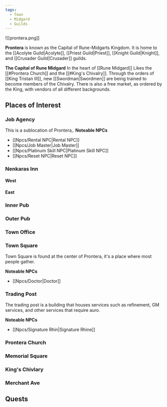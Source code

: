 ```yaml
---
tags:
  - Town
  - Midgard
  - Guilds
---
```


![[prontera.png]]

**Prontera** is known as the Capital of Rune-Midgarts Kingdom. It is home to the [[Acolyte Guild|Acolyte]], [[Priest Guild|Priest]], [[Knight Guild|Knight]], and [[Crusader Guild|Crusader]] guilds. 

**The Capital of Rune Midgard**
In the heart of [[Rune Midgard]] Likes the [[#Prontera Church]] and the [[#King's Chivalry]]. Through the orders of [[King Tristan III]], new [[Swordman|Swordmen]] are being trained to become members of the Chivalry. There is also a free market, as ordered by the King, with vendors of all different backgrounds.  
## Places of Interest
### Job Agency
This is a sublocation of Prontera,.
**Noteable NPCs**
+ [[Npcs/Rental NPC|Rental NPC]]
+ [[Npcs/Job Master|Job Master]]
+ [[Npcs/Platinum Skill NPC|Platinum Skill NPC]]
+ [[Npcs/Reset NPC|Reset NPC]]
### Nenkaras Inn
#### West
#### East
### Inner Pub
### Outer Pub
### Town Office
### Town Square
Town Square is found at the center of Prontera, it's a place where most people gather. 

**Noteable NPCs**
+ [[Npcs/Doctor|Doctor]]
### Trading Post
The trading post is a building that houses services such as refinement, GM services, and other services that require auro. 

**Noteable NPCs**
+ [[Npcs/Signature Rhin|Signature Rhine]]
### Prontera Church
### Memorial Square
### King's Chivlary
### Merchant Ave
## Quests
